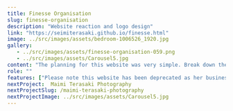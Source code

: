 ```yaml
---
title: Finesse Organisation
slug: finesse-organisation
description: "Website reaction and logo design"
link: "https://seimiterasaki.github.io/finesse.html"
image: ../src/images/assets/bedroom-1006526_1920.jpg
gallery:
   - ../src/images/assets/finesse-organisation-059.png
   - ../src/images/assets/Carousel5.jpg
content: "The planning for this website was very simple. Break down the pages of content into separate parts with pictures, backgrounds and animation. She needed an easy way to market to her clients so I integrated MailChimp for automation and easy email marketing, as well as social media sharing."
role: ""
features: ["Please note this website has been deprecated as her business is now closed. The website is now being hosted on my Guthub pages."] 
nextProject:  Maimi Terasaki Photography
nextProjectSlug: /maimi-terasaki-photography
nextProjectImage: ../src/images/assets/Carousel5.jpg
---
```

